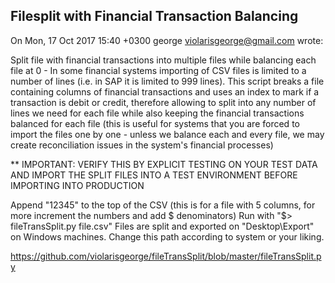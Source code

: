 ## Filesplit with Financial Transaction Balancing

On Mon, 17 Oct 2017 15:40 +0300 george violarisgeorge@gmail.com wrote:

Split file with financial transactions into multiple files while balancing each file at 0 - In some financial systems importing of CSV files is limited to a number of lines (i.e. in SAP it is limited to 999 lines). This script breaks a file containing columns of financial transactions and uses an index to mark if a transaction is debit or credit, therefore allowing to split into any number of lines we need for each file while also keeping the financial transactions balanced for each file (this is useful for systems that you are forced to import the files one by one - unless we balance each and every file, we may create reconciliation issues in the system's financial processes)

** IMPORTANT: VERIFY THIS BY EXPLICIT TESTING ON YOUR TEST DATA AND IMPORT THE SPLIT FILES INTO A TEST ENVIRONMENT BEFORE IMPORTING INTO PRODUCTION

Append "1$2$3$4$5" to the top of the CSV (this is for a file with 5 columns, for more increment the numbers and add $ denominators)
Run with "$> fileTransSplit.py file.csv"
Files are split and exported on "Desktop\Export" on Windows machines. Change this path according to system or your liking.

https://github.com/violarisgeorge/fileTransSplit/blob/master/fileTransSplit.py
